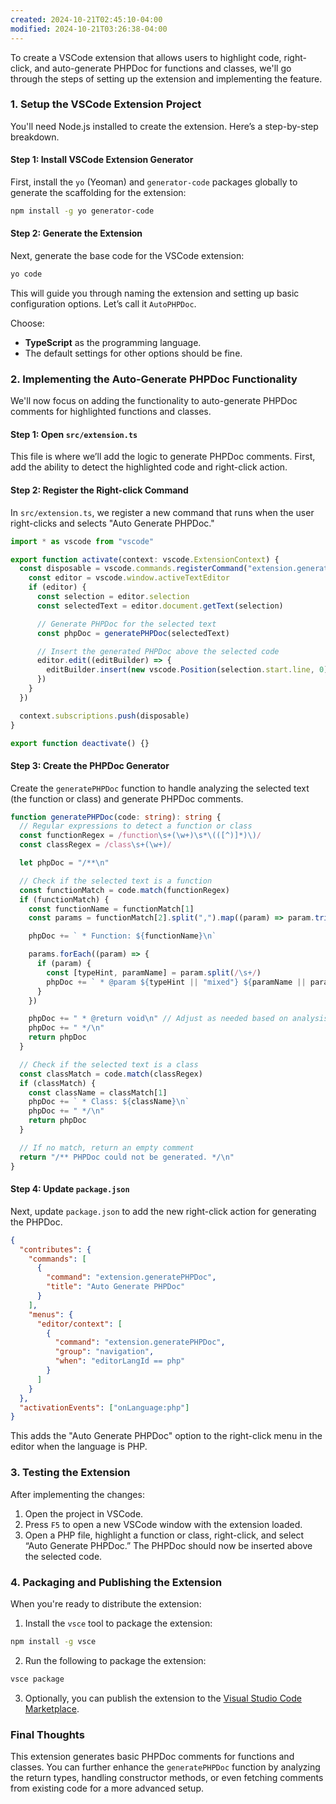```yaml
---
created: 2024-10-21T02:45:10-04:00
modified: 2024-10-21T03:26:38-04:00
---
```


To create a VSCode extension that allows users to highlight code, right-click, and auto-generate PHPDoc for functions and classes, we'll go through the steps of setting up the extension and implementing the feature.

### 1. **Setup the VSCode Extension Project**

You'll need Node.js installed to create the extension. Here’s a step-by-step breakdown.

#### Step 1: Install VSCode Extension Generator

First, install the `yo` (Yeoman) and `generator-code` packages globally to generate the scaffolding for the extension:

```bash
npm install -g yo generator-code
```

#### Step 2: Generate the Extension

Next, generate the base code for the VSCode extension:

```bash
yo code
```

This will guide you through naming the extension and setting up basic configuration options. Let’s call it `AutoPHPDoc`.

Choose:

- **TypeScript** as the programming language.
- The default settings for other options should be fine.

### 2. **Implementing the Auto-Generate PHPDoc Functionality**

We'll now focus on adding the functionality to auto-generate PHPDoc comments for highlighted functions and classes.

#### Step 1: Open `src/extension.ts`

This file is where we’ll add the logic to generate PHPDoc comments. First, add the ability to detect the highlighted code and right-click action.

#### Step 2: Register the Right-click Command

In `src/extension.ts`, we register a new command that runs when the user right-clicks and selects "Auto Generate PHPDoc."

```typescript
import * as vscode from "vscode"

export function activate(context: vscode.ExtensionContext) {
  const disposable = vscode.commands.registerCommand("extension.generatePHPDoc", () => {
    const editor = vscode.window.activeTextEditor
    if (editor) {
      const selection = editor.selection
      const selectedText = editor.document.getText(selection)

      // Generate PHPDoc for the selected text
      const phpDoc = generatePHPDoc(selectedText)

      // Insert the generated PHPDoc above the selected code
      editor.edit((editBuilder) => {
        editBuilder.insert(new vscode.Position(selection.start.line, 0), phpDoc)
      })
    }
  })

  context.subscriptions.push(disposable)
}

export function deactivate() {}
```

#### Step 3: Create the PHPDoc Generator

Create the `generatePHPDoc` function to handle analyzing the selected text (the function or class) and generate PHPDoc comments.

```typescript
function generatePHPDoc(code: string): string {
  // Regular expressions to detect a function or class
  const functionRegex = /function\s+(\w+)\s*\(([^)]*)\)/
  const classRegex = /class\s+(\w+)/

  let phpDoc = "/**\n"

  // Check if the selected text is a function
  const functionMatch = code.match(functionRegex)
  if (functionMatch) {
    const functionName = functionMatch[1]
    const params = functionMatch[2].split(",").map((param) => param.trim())

    phpDoc += ` * Function: ${functionName}\n`

    params.forEach((param) => {
      if (param) {
        const [typeHint, paramName] = param.split(/\s+/)
        phpDoc += ` * @param ${typeHint || "mixed"} ${paramName || param}\n`
      }
    })

    phpDoc += " * @return void\n" // Adjust as needed based on analysis.
    phpDoc += " */\n"
    return phpDoc
  }

  // Check if the selected text is a class
  const classMatch = code.match(classRegex)
  if (classMatch) {
    const className = classMatch[1]
    phpDoc += ` * Class: ${className}\n`
    phpDoc += " */\n"
    return phpDoc
  }

  // If no match, return an empty comment
  return "/** PHPDoc could not be generated. */\n"
}
```

#### Step 4: Update `package.json`

Next, update `package.json` to add the new right-click action for generating the PHPDoc.

```json
{
  "contributes": {
    "commands": [
      {
        "command": "extension.generatePHPDoc",
        "title": "Auto Generate PHPDoc"
      }
    ],
    "menus": {
      "editor/context": [
        {
          "command": "extension.generatePHPDoc",
          "group": "navigation",
          "when": "editorLangId == php"
        }
      ]
    }
  },
  "activationEvents": ["onLanguage:php"]
}
```

This adds the "Auto Generate PHPDoc" option to the right-click menu in the editor when the language is PHP.

### 3. **Testing the Extension**

After implementing the changes:

1. Open the project in VSCode.
2. Press `F5` to open a new VSCode window with the extension loaded.
3. Open a PHP file, highlight a function or class, right-click, and select “Auto Generate PHPDoc.” The PHPDoc should now be inserted above the selected code.

### 4. **Packaging and Publishing the Extension**

When you're ready to distribute the extension:

1. Install the `vsce` tool to package the extension:

```bash
npm install -g vsce
```

2. Run the following to package the extension:

```bash
vsce package
```

3. Optionally, you can publish the extension to the [Visual Studio Code Marketplace](https://marketplace.visualstudio.com/vscode).

### Final Thoughts

This extension generates basic PHPDoc comments for functions and classes. You can further enhance the `generatePHPDoc` function by analyzing the return types, handling constructor methods, or even fetching comments from existing code for a more advanced setup.
